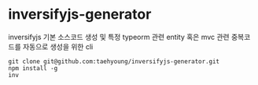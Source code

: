 # inversifyjs-generator
inversifyjs 기본 소스코드 생성 및  특정 typeorm 관련 entity  혹은 mvc 관련 중복코드를 자동으로 생성을 위한 cli

```
git clone git@github.com:taehyoung/inversifyjs-generator.git
npm install -g
inv
```